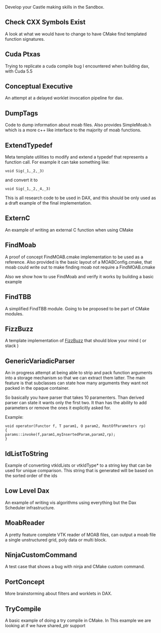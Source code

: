 Develop your Castle making skills in the Sandbox.


## Check CXX Symbols Exist ##
A look at what we would have to change to have CMake find templated
function signatures.

## Cuda Ptxas ##
Trying to replicate a cuda compile bug I encountered when building dax, with
Cuda 5.5

## Conceptual Executive ##
An attempt at a delayed worklet invocation pipeline for dax.

## DumpTags ##
Code to dump information about moab files. Also provides SimpleMoab.h
which is a more c++ like interface to the majority of moab functions.


## ExtendTypedef ##
Meta template utilities to modify and extend a typedef that represents
a function call. For example it can take something like:
```
void Sig(_1,_2,_3)
```

and convert it to
```
void Sig(_1,_2,_4,_3)
```

This is all research code to be used in DAX, and this should be only
used as a draft example of the final implementation.


## ExternC ##
An example of writing an external C function when using CMake

## FindMoab ##

A proof of concept FindMOAB.cmake implementation to be used as a reference.
Also provided is the basic layout of a MOABConfig.cmake, that moab could
write out to make finding moab not require a FindMOAB.cmake

Also we show how to use FindMoab and verify it works by building a basic
example

## FindTBB ##

A simplified FindTBB module. Going to be proposed to be part of CMake modules.

## FizzBuzz ##

A template implementation of [FizzBuzz](http://www.codinghorror.com/blog/2007/02/why-cant-programmers-program.html) that should blow your mind ( or stack )


## GenericVariadicParser ##

An in progress attempt at being able to strip and pack function arguments
into a storage mechanism so that we can extract them latter. The main feature
is that subclasses can state how many arguments they want not packed in the
opaque container.

So basically you have parser that takes 10 paramenters. Than
derived parser can state it wants only the first two. It than has
the ability to add parameters or remove the ones it explicitly asked for.

Example:
```
void operator(Functor f, T param1, O param2, RestOfParameters rp)
{
params::invoke(f,param1,myInsertedParam,param2,rp);
}
```

## IdListToString ##

Example of converting vtkIdLists or vtkIdType* to a string key that can be used
for unique comparison. This string that is generated will be based on the sorted
order of the ids

## Low Level Dax ##

An example of writing vis algorithms using everything but the Dax Scheduler
infrastructure.

## MoabReader ##

A pretty feature complete VTK reader of MOAB files, can output a moab
file a single unstructured grid, poly data or multi block.

## NinjaCustomCommand ##

A test case that shows a bug with ninja and CMake custom command.

## PortConcept ##

More brainstorming about filters and worklets in DAX.

## TryCompile ##

A basic example of doing a try compile in CMake. In This example we are
looking at if we have shared_ptr support
